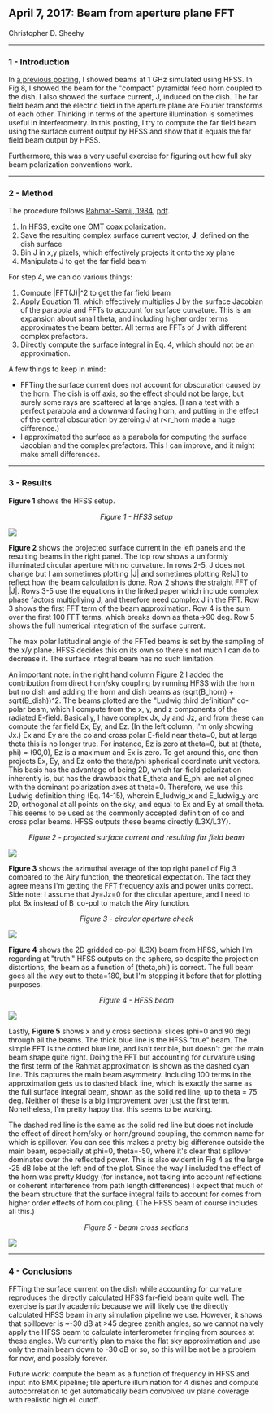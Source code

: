 ## April 7, 2017: Beam from aperture plane FFT
Christopher D. Sheehy
<hr>

### 1 - Introduction

In [a previous posting](../20170323_beam_sims/index.md), I showed beams at 1 GHz
simulated using HFSS. In Fig 8, I showed the beam for the "compact" pyramidal
feed horn coupled to the dish. I also showed the surface current, J, induced on
the dish. The far field beam and the electric field in the aperture plane are
Fourier transforms of each other. Thinking in terms of the aperture illumination
is sometimes useful in interferometry. In this posting, I try to compute the far
field beam using the surface current output by HFSS and show that it equals the
far field beam output by HFSS.

Furthermore, this was a very useful exercise for figuring out how full sky
beam polarization conventions work.

<hr>

### 2 - Method

The procedure follows [Rahmat-Samii,
1984](http://ieeexplore.ieee.org/document/7768593/), [pdf](rds2368.pdf). 

1. In HFSS, excite one OMT coax polarization.
2. Save the resulting complex surface current vector, **J**, defined on the dish
  surface 
3. Bin J in x,y pixels, which effectively projects it onto the xy plane
4. Manipulate J to get the far field beam

For step 4, we can do various things:
1. Compute |FFT(J)|^2 to get the far field beam
2. Apply Equation 11, which effectively multiplies J by the surface Jacobian of
  the parabola and FFTs to account for surface curvature. This is an expansion
  about small theta, and including higher order terms approximates the beam
  better. All terms are FFTs of J with different complex prefactors.
3. Directly compute the surface integral in Eq. 4, which should not be an
  approximation. 	   

A few things to keep in mind:

- FFTing the surface current does not account for obscuration caused by the
  horn. The dish is off axis, so the effect should not be large, but surely some
  rays are scattered at large angles. (I ran a test with a perfect parabola and
  a downward facing horn, and putting in the effect of the central obscuration
  by zeroing J at r<r_horn made a huge difference.)
- I approximated the surface as a parabola for computing the surface Jacobian
  and the complex prefactors. This I can improve, and it might make small
  differences. 

<hr>

### 3 - Results

**Figure 1** shows the HFSS setup.

<center><i>Figure 1 - HFSS setup</i></center>


![](Screenshot.png)


**Figure 2** shows the projected surface current in the left panels and the
  resulting beams in the right panel. The top row shows a uniformly illuminated
  circular aperture with no curvature. In rows 2-5, J does not change but I am
  sometimes plotting |J| and sometimes plotting Re[J] to reflect how the beam
  calculation is done. Row 2 shows the straight FFT of |J|. Rows 3-5 use the
  equations in the linked paper which include complex phase factors multipliying J, and therefore
  need complex J in the FFT. Row 3 shows the first FFT term of the beam approximation. Row 4 is
  the sum over the first 100 FFT terms, which breaks down as theta->90 deg. Row 5 shows the full numerical
  integration of the surface current.

The max polar latitudinal angle of the FFTed beams is set by the sampling of the x/y plane. HFSS
decides this on its own so there's not much I can do to decrease it. The surface
integral beam has no such limitation.

An important note: in the right hand column Figure 2 I added the contribution from direct horn/sky coupling by running
HFSS with the horn but no dish and adding the horn and dish beams as (sqrt(B_horn) +
sqrt(B_dish))^2. The beams plotted are the "Ludwig third definition" co-polar beam,
which I compute from the x, y, and z components of the radiated E-field. Basically, I have complex Jx, Jy
and Jz, and from these can compute the far field Ex, Ey, and Ez. (In the left column, I'm only
showing Jx.) Ex and Ey are the co and cross
polar E-field near theta=0, but at large theta this is no longer true. For instance, Ez is zero
at theta=0, but at (theta, phi) = (90,0), Ez is a maximum and Ex is zero. To get
around this, one then projects Ex, Ey, and Ez onto the theta/phi spherical coordinate unit vectors. 
This basis has the advantage of being 2D, which far-field polarization inherently is, but 
has the drawback that E_theta and E_phi are not aligned
with the dominant polarization axes at theta=0. Therefore, we use this Ludwig definition thing 
(Eq. 14-15), wherein E_ludwig_x and E_ludwig_y
are 2D, orthogonal at all points on the sky, and equal to Ex and Ey at small theta. 
This seems to be used as the commonly accepted definition of co and cross polar
beams. HFSS outputs these beams directly (L3X/L3Y).


<center><i>Figure 2 - projected surface current and resulting far field beam</i></center>

![](beam_fig1.png)

**Figure 3** shows the azimuthal average of the top right panel of Fig 3
  compared to the Airy function, the theoretical expectation. The fact they
  agree means I'm getting the FFT frequency axis and power units correct. Side
  note: I assume that Jy=Jz=0 for the circular aperture, and I need to plot Bx
  instead of B_co-pol to match the Airy function. 

<center><i>Figure 3 - circular aperture check</i></center>

![](beam_fig3.png)


**Figure 4** shows the 2D gridded co-pol (L3X) beam from HFSS, which I'm regarding at
  "truth." HFSS outputs on the sphere, so despite the projection distortions, the beam as a function of (theta,phi) is correct. The full beam goes all
  the way out to theta=180, but I'm stopping it before that for plotting purposes.

<center><i>Figure 4 - HFSS beam</i></center>

![](beam_fig2.png)



Lastly, **Figure 5** shows x and y cross sectional slices (phi=0 and 90 deg) through all
the beams. The thick blue line is the HFSS "true" beam. The simple FFT is the
dotted blue line, and isn't terrible, but doesn't get the main beam shape quite
right. Doing the FFT but accounting for curvature using the first term of the
Rahmat approximation is shown as the dashed cyan line. This captures the main
beam asymmetry. Including 100 terms in the approximation gets us to dashed black
line, which is exactly the same as the full surface integral beam, shown as the solid red line,
up to theta = 75 deg. Neither of these is a big improvement over just the first term. Nonetheless,
I'm pretty happy that this seems to be working.

The dashed red line is the same as the solid red line but does not include the effect of
direct horn/sky or horn/ground coupling, the common name for which is spillover. You can see this makes a pretty big
difference outside the main beam, especially at phi=0, theta=-50, where it's clear that sipllover dominates 
over the reflected power. This is also evident in Fig 4 as the large -25 dB lobe
at the left end of the plot. Since the way I included the effect of the horn was
pretty kludgy (for instance, not taking into account reflections or coherent interference
from path length differences) I expect that much of the beam structure that the
surface integral fails to account for comes from higher order effects of horn
coupling. (The HFSS beam of course includes all this.)

<center><i>Figure 5 - beam cross sections</i></center>

![](beam_fig4.png)


<hr>

### 4 - Conclusions

FFTing the surface current on the dish while accounting for curvature
reproduces the directly calculated HFSS far-field beam quite well. The exercise is partly
academic because we will likely use the directly calculated HFSS beam in any simulation pipeline
we use. However, it shows that spilloever is ~-30 dB at >45 degree zenith angles, 
so we cannot naively apply the HFSS beam to calculate interferometer fringing from sources at these
angles. We currently plan to make the flat sky approximation
and use only the main beam down to -30 dB or so, so this will be not be a problem for now, and possibly 
forever.

Future work: compute the beam as a function of frequency in HFSS and input into
BMX pipeline; tile aperture illumination for 4 dishes and compute autocorrelation to get
automatically beam convolved uv plane coverage with realistic high ell cutoff. 



<!--

One panel

<p>
<center>
<table border="1" cellpadding="0" cellspacing="0">
<tr><td>
  <table border="0" cellpadding="5" cellspacing="0">
  <tr><th>Fig.&nbsp;1&nbsp;-</th>
      <th>Figure title</th>
  </tr>
  <tr><td>&nbsp;</td>
      <td><a href="fig_1.png"><img src="fig_1.png"></a></td>
  </tr>
  </table>
</td></tr>
</table>
</center>

Two panel

<p>
<center>
<table border="1" cellpadding="0" cellspacing="0">
<tr><td>
  <table border="0" cellpadding="5" cellspacing="0">
  <tr><th rowspan="2">Fig.&nbsp;1&nbsp;-</th>
      <th colspan="2">Figure title</th>
  </tr>
  <tr><td align="center"><b>a. </b> label a</td>
      <td align="center"><b>b. </b> label b</td>
  </tr>
  <tr><td>&nbsp;</td>
      <td><img src="fig_1.png"></td>
      <td><img src="fig_2.png"></td>
  </tr>
  </table>
</td></tr>
</table>
</center>

Three panel

<p>
<b>Fig 1 - Figure title</b>
<table border="1">
<tr><th>a - label 1
<th>b - label 2
<th>c - label 3
<tr>
<td><a href="fig_1.png"><img src="fig_1.png"></a>
<td><a href="fig_2.png"><img src="fig_2.png"></a>
<td><a href="fig_3.png"><img src="fig_3.png"></a>
</table>

-->
